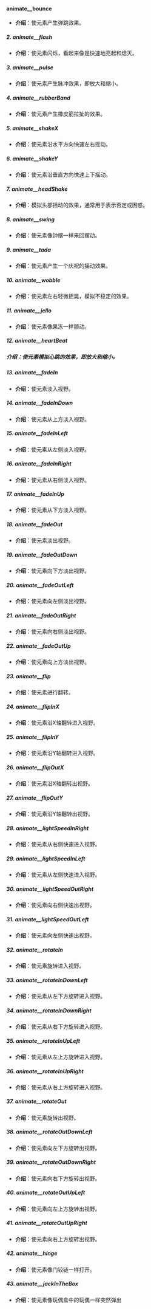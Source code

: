 #### animate__bounce

- **介绍**：使元素产生弹跳效果。

##### 2. animate__flash

- **介绍**：使元素闪烁，看起来像是快速地亮起和熄灭。

##### 3. animate__pulse

- **介绍**：使元素产生脉冲效果，即放大和缩小。

##### 4. animate__rubberBand

- **介绍**：使元素产生橡皮筋拉扯的效果。

##### 5. animate__shakeX

- **介绍**：使元素沿水平方向快速左右摇动。

##### 6. animate__shakeY

- **介绍**：使元素沿垂直方向快速上下摇动。

##### 7. animate__headShake

- **介绍**：模拟头部摇动的效果，通常用于表示否定或困惑。

##### 8. animate__swing

- **介绍**：使元素像钟摆一样来回摆动。

##### 9. animate__tada

- **介绍**：使元素产生一个庆祝的摇动效果。

##### 10. animate__wobble

- **介绍**：使元素左右轻微摇晃，模拟不稳定的效果。

##### 11. animate__jello

- **介绍**：使元素像果冻一样颤动。

##### 12. animate__heartBeat

##### **介绍**：使元素模拟心跳的效果，即放大和缩小。

##### 13. animate__fadeIn

- **介绍**：使元素淡入视野。

##### 14. animate__fadeInDown

- **介绍**：使元素从上方淡入视野。

##### 15. animate__fadeInLeft

- **介绍**：使元素从左侧淡入视野。

##### 16. animate__fadeInRight

- **介绍**：使元素从右侧淡入视野。

##### 17. animate__fadeInUp

- **介绍**：使元素从下方淡入视野。

##### 18. animate__fadeOut

- **介绍**：使元素淡出视野。

##### 19. animate__fadeOutDown

- **介绍**：使元素向下方淡出视野。

##### 20. animate__fadeOutLeft

- **介绍**：使元素向左侧淡出视野。

##### 21. animate__fadeOutRight

- **介绍**：使元素向右侧淡出视野。

##### 22. animate__fadeOutUp

- **介绍**：使元素向上方淡出视野。

##### 23. animate__flip

- **介绍**：使元素进行翻转。

##### 24. animate__flipInX

- **介绍**：使元素沿X轴翻转进入视野。

##### 25. animate__flipInY

- **介绍**：使元素沿Y轴翻转进入视野。

##### 26. animate__flipOutX

- **介绍**：使元素沿X轴翻转出视野。

##### 27. animate__flipOutY

- **介绍**：使元素沿Y轴翻转出视野。

##### 28. animate__lightSpeedInRight

- **介绍**：使元素从右侧快速进入视野。

##### 29. animate__lightSpeedInLeft

- **介绍**：使元素从左侧快速进入视野。

##### 30. animate__lightSpeedOutRight

- **介绍**：使元素向右侧快速出视野。

##### 31. animate__lightSpeedOutLeft

- **介绍**：使元素向左侧快速出视野。

##### 32. animate__rotateIn

- **介绍**：使元素旋转进入视野。

##### 33. animate__rotateInDownLeft

- **介绍**：使元素从左下方旋转进入视野。

##### 34. animate__rotateInDownRight

- **介绍**：使元素从右下方旋转进入视野。

##### 35. animate__rotateInUpLeft

- **介绍**：使元素从左上方旋转进入视野。

##### 36. animate__rotateInUpRight

- **介绍**：使元素从右上方旋转进入视野。

##### 37. animate__rotateOut

- **介绍**：使元素旋转出视野。

##### 38. animate__rotateOutDownLeft

- **介绍**：使元素向左下方旋转出视野。

##### 39. animate__rotateOutDownRight

- **介绍**：使元素向右下方旋转出视野。

##### 40. animate__rotateOutUpLeft

- **介绍**：使元素向左上方旋转出视野。

##### 41. animate__rotateOutUpRight

- **介绍**：使元素向右上方旋转出视野。

##### 42. animate__hinge

- **介绍**：使元素像门铰链一样打开。

##### 43. animate__jackInTheBox

- **介绍**：使元素像玩偶盒中的玩偶一样突然弹出